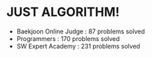 # JUST ALGORITHM!

- Baekjoon Online Judge : 87 problems solved
- Programmers : 170 problems solved
- SW Expert Academy : 231 problems solved
